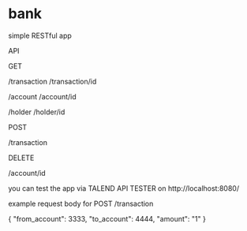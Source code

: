 # bank
simple RESTful app

API

GET

/transaction
/transaction/id

/account
/account/id

/holder
/holder/id

POST

/transaction

DELETE

/account/id

you can test the app via TALEND API TESTER on http://localhost:8080/

example request body for POST /transaction 

{
    "from_account": 3333,
    "to_account": 4444,
    "amount": "1"
}
